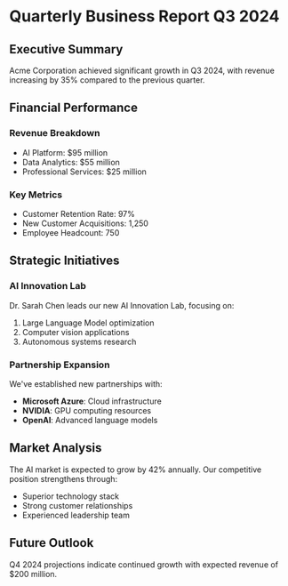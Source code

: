 # Quarterly Business Report Q3 2024

## Executive Summary

Acme Corporation achieved significant growth in Q3 2024, with revenue increasing by 35% compared to the previous quarter.

## Financial Performance

### Revenue Breakdown

- AI Platform: $95 million
- Data Analytics: $55 million
- Professional Services: $25 million

### Key Metrics

- Customer Retention Rate: 97%
- New Customer Acquisitions: 1,250
- Employee Headcount: 750

## Strategic Initiatives

### AI Innovation Lab

Dr. Sarah Chen leads our new AI Innovation Lab, focusing on:

1. Large Language Model optimization
2. Computer vision applications
3. Autonomous systems research

### Partnership Expansion

We've established new partnerships with:

- **Microsoft Azure**: Cloud infrastructure
- **NVIDIA**: GPU computing resources
- **OpenAI**: Advanced language models

## Market Analysis

The AI market is expected to grow by 42% annually. Our competitive position strengthens through:

- Superior technology stack
- Strong customer relationships
- Experienced leadership team

## Future Outlook

Q4 2024 projections indicate continued growth with expected revenue of $200 million.
